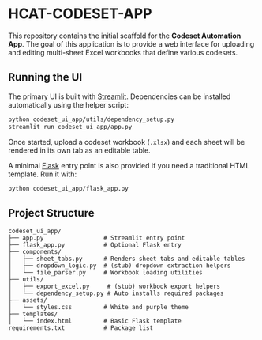 # HCAT-CODESET-APP

This repository contains the initial scaffold for the **Codeset Automation App**.
The goal of this application is to provide a web interface for uploading and
editing multi-sheet Excel workbooks that define various codesets.

## Running the UI

The primary UI is built with [Streamlit](https://streamlit.io/). Dependencies can
be installed automatically using the helper script:

```bash
python codeset_ui_app/utils/dependency_setup.py
streamlit run codeset_ui_app/app.py
```

Once started, upload a codeset workbook (`.xlsx`) and each sheet will be
rendered in its own tab as an editable table.

A minimal [Flask](https://flask.palletsprojects.com/) entry point is also
provided if you need a traditional HTML template. Run it with:

```bash
python codeset_ui_app/flask_app.py
```

## Project Structure

```
codeset_ui_app/
├── app.py                 # Streamlit entry point
├── flask_app.py           # Optional Flask entry
├── components/
│   ├── sheet_tabs.py      # Renders sheet tabs and editable tables
│   ├── dropdown_logic.py  # (stub) dropdown extraction helpers
│   └── file_parser.py     # Workbook loading utilities
├── utils/
│   ├── export_excel.py     # (stub) workbook export helpers
│   └── dependency_setup.py # Auto installs required packages
├── assets/
│   └── styles.css         # White and purple theme
├── templates/
│   └── index.html         # Basic Flask template
requirements.txt           # Package list
```
